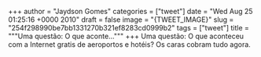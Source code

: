 
+++
author = "Jaydson Gomes"
categories = ["tweet"]
date = "Wed Aug 25 01:25:16 +0000 2010"
draft = false
image = "{TWEET_IMAGE}"
slug = "254f298990be7bb1331270b321ef8283cd0999b2"
tags = ["tweet"]
title = """Uma questão: O que aconte..."""
+++
Uma questão: O que aconteceu com a Internet gratis de aeroportos e hotéis? Os caras cobram tudo agora.

